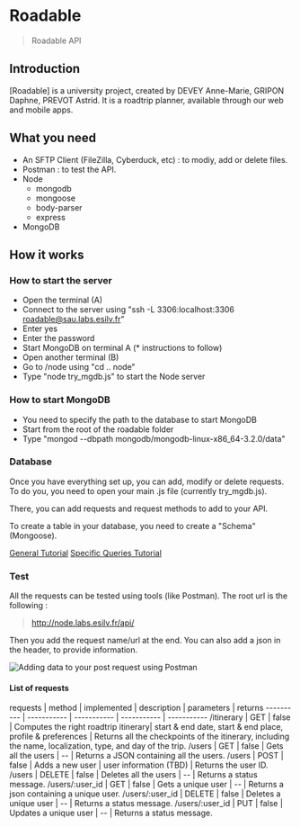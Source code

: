 # Roadable

> Roadable API

## Introduction

[Roadable] is a university project, created by DEVEY Anne-Marie, GRIPON Daphne, PREVOT Astrid.
It is a roadtrip planner, available through our web and mobile apps.

## What you need

* An SFTP Client (FileZilla, Cyberduck, etc) : to modiy, add or delete files.
* Postman : to test the API.
* Node
  * mongodb
  * mongoose
  * body-parser
  * express
* MongoDB

## How it works

### How to start the server

* Open the terminal (A)
* Connect to the server using "ssh -L 3306:localhost:3306 roadable@sau.labs.esilv.fr"
* Enter yes
* Enter the password
* Start MongoDB on terminal A (\* instructions to follow)
* Open another terminal (B)
* Go to /node using "cd .. node"
* Type "node try_mgdb.js" to start the Node server

### How to start MongoDB

* You need to specify the path to the database to start MongoDB
* Start from the root of the roadable folder
* Type "mongod --dbpath mongodb/mongodb-linux-x86_64-3.2.0/data"


### Database

Once you have everything set up, you can add, modify or delete requests.
To do you, you need to open your main .js file (currently try_mgdb.js).

There, you can add requests and request methods to add to your API.

To create a table in your database, you need to create a "Schema" (Mongoose).

[General Tutorial](https://github.com/92bondstreet/api-ness/blob/master/presentation.md#build-a-restful-api-with)
[Specific Queries Tutorial](http://mongoosejs.com/docs/queries.html)

### Test

All the requests can be tested using tools (like Postman).
The root url is the following :
> http://node.labs.esilv.fr/api/

Then you add the request name/url at the end.
You can also add a json in the header, to provide information.

![Adding data to your post request using Postman](data/imgs/json_postman.jpg?raw=true "Adding data to your post request using Postman")


#### List of requests

requests | method | implemented | description | parameters | returns
---------- | ----------- | ----------- | ----------- | -----------
/itinerary | GET | false | Computes the right roadtrip itinerary| start & end date, start & end place, profile & preferences | Returns all the checkpoints of the itinerary, including the name, localization, type, and day of the trip.
/users | GET | false | Gets all the users | -- | Returns a JSON containing all the users.
/users | POST | false | Adds a new user | user information (TBD) | Returns the user ID.
/users | DELETE | false | Deletes all the users | -- | Returns a status message.
/users/:user_id | GET | false | Gets a unique user | -- | Returns a json containing a unique user.
/users/:user_id | DELETE | false | Deletes a unique user | -- | Returns a status message.
/users/:user_id | PUT | false | Updates a unique user | -- | Returns a status message.
